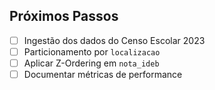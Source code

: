 ## Próximos Passos  
- [ ] Ingestão dos dados do Censo Escolar 2023  
- [ ] Particionamento por `localizacao`  
- [ ] Aplicar Z-Ordering em `nota_ideb`  
- [ ] Documentar métricas de performance  

